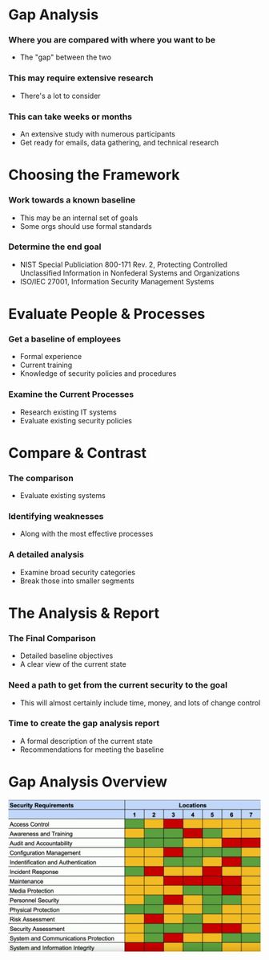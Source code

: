 # Gap Analysis
### Where you are compared with where you want to be
- The "gap" between the two
### This may require extensive research
- There's a lot to consider
### This can take weeks or months
- An extensive study with numerous participants
- Get ready for emails, data gathering, and technical research
# Choosing the Framework
### Work towards a known baseline
- This may be an internal set of goals
- Some orgs should use formal standards
### Determine the end goal
- NIST Special Publiciation 800-171 Rev. 2, Protecting Controlled Unclassified Information in Nonfederal Systems and Organizations
- ISO/IEC 27001, Information Security Management Systems
# Evaluate People & Processes
### Get a baseline of employees
- Formal experience
- Current training
- Knowledge of security policies and procedures
### Examine the Current Processes
- Research existing IT systems
- Evaluate existing security policies
# Compare & Contrast
### The comparison
- Evaluate existing systems
### Identifying weaknesses
- Along with the most effective processes
### A detailed analysis
- Examine broad security categories
- Break those into smaller segments
# The Analysis & Report
### The Final Comparison
- Detailed baseline objectives
- A clear view of the current state
### Need a path to get from the current security to the goal
- This will almost certainly include time, money, and lots of change control
### Time to create the gap analysis report
- A formal description of the current state
- Recommendations for meeting the baseline
# Gap Analysis Overview
![](d42dee785dd5906c2a9bfb6445a9bae6.png)